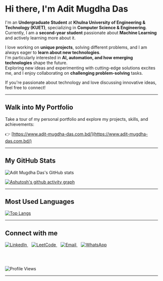 # Hi there, I'm Adit Mugdha Das 

I'm an **Undergraduate Student** at **Khulna University of Engineering & Technology (KUET)**, specializing in **Computer Science & Engineering**.  
Currently, I am a **second-year student** passionate about **Machine Learning** and actively learning more about it.  

I love working on **unique projects**, solving different problems, and I am always eager to **learn about new technologies**.  
I'm particularly interested in **AI, automation, and how emerging technologies** shape the future.  
Exploring new ideas and experimenting with cutting-edge solutions excites me, and I enjoy collaborating on **challenging problem-solving** tasks.

If you're passionate about technology and love discussing innovative ideas, feel free to connect!  

---

##  Walk into My Portfolio

Take a tour of my personal portfolio and explore my projects, skills, and achievements:

👉 [https://www.adit-mugdha-das.com.bd/](https://www.adit-mugdha-das.com.bd/)

---

##  My GitHub Stats

![Adit Mugdha Das's GitHub stats](https://github-readme-stats.vercel.app/api?username=Adit-Mugdha-das&show_icons=true&theme=tokyonight)

[![Ashutosh's github activity graph](https://github-readme-activity-graph.vercel.app/graph?username=Adit-Mugdha-das&bg_color=0d1117&color=5bcdec&line=5bcdec&point=f58c3a&area=true&hide_border=true)](https://github.com/Adit-Mugdha-das)

---

##  Most Used Languages

[![Top Langs](https://github-readme-stats.vercel.app/api/top-langs/?username=Adit-Mugdha-das&layout=compact&theme=tokyonight)](https://github.com/Adit-Mugdha-das)

---

##  Connect with me

<a href="https://www.linkedin.com/in/adit-mugdha-das-0a6723314/" target="_blank">
  <img src="https://img.icons8.com/color/40/linkedin.png" alt="LinkedIn" />
</a>&nbsp;&nbsp;
<a href="https://leetcode.com/Mugdha_118/" target="_blank">
  <img src="https://img.icons8.com/external-tal-revivo-shadow-tal-revivo/40/external-level-up-your-coding-skills-and-quickly-land-a-job-logo-shadow-tal-revivo.png" alt="LeetCode" />
</a>&nbsp;&nbsp;
<a href="mailto:mailbox.mugdha@gmail.com" target="_blank">
  <img src="https://img.icons8.com/color/40/gmail-new.png" alt="Email" />
</a>&nbsp;&nbsp;
<a href="https://wa.me/8801718108344" target="_blank">
  <img src="https://img.icons8.com/color/40/whatsapp.png" alt="WhatsApp" />
</a>


<br><br>

![Profile Views](https://komarev.com/ghpvc/?username=Adit-Mugdha-das&color=blue&style=flat)

---
